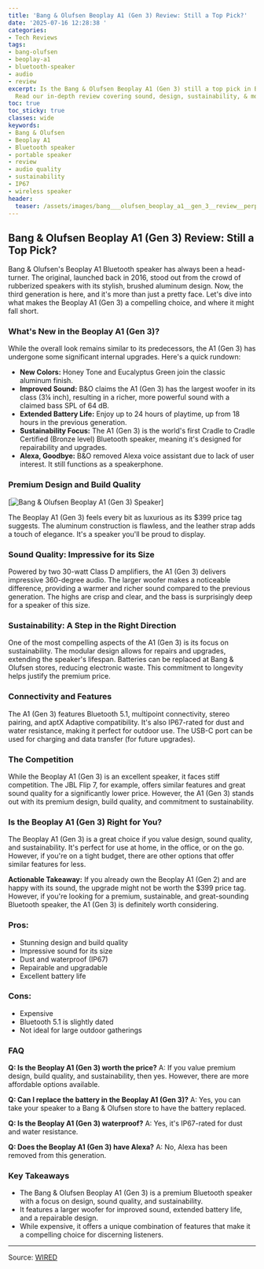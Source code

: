 ```yaml
---
title: 'Bang & Olufsen Beoplay A1 (Gen 3) Review: Still a Top Pick?'
date: '2025-07-16 12:28:38 '
categories:
- Tech Reviews
tags:
- bang-olufsen
- beoplay-a1
- bluetooth-speaker
- audio
- review
excerpt: Is the Bang & Olufsen Beoplay A1 (Gen 3) still a top pick in Bluetooth speakers?
  Read our in-depth review covering sound, design, sustainability, & more!
toc: true
toc_sticky: true
classes: wide
keywords:
- Bang & Olufsen
- Beoplay A1
- Bluetooth speaker
- portable speaker
- review
- audio quality
- sustainability
- IP67
- wireless speaker
header:
  teaser: /assets/images/bang___olufsen_beoplay_a1__gen_3__review__perpetua_20250716122838.png
---
```


## Bang & Olufsen Beoplay A1 (Gen 3) Review: Still a Top Pick?

Bang & Olufsen's Beoplay A1 Bluetooth speaker has always been a head-turner. The original, launched back in 2016, stood out from the crowd of rubberized speakers with its stylish, brushed aluminum design. Now, the third generation is here, and it's more than just a pretty face. Let's dive into what makes the Beoplay A1 (Gen 3) a compelling choice, and where it might fall short.

### What's New in the Beoplay A1 (Gen 3)?

While the overall look remains similar to its predecessors, the A1 (Gen 3) has undergone some significant internal upgrades. Here's a quick rundown:

*   **New Colors:** Honey Tone and Eucalyptus Green join the classic aluminum finish.
*   **Improved Sound:** B&O claims the A1 (Gen 3) has the largest woofer in its class (3¼ inch), resulting in a richer, more powerful sound with a claimed bass SPL of 64 dB.
*   **Extended Battery Life:** Enjoy up to 24 hours of playtime, up from 18 hours in the previous generation.
*   **Sustainability Focus:** The A1 (Gen 3) is the world's first Cradle to Cradle Certified (Bronze level) Bluetooth speaker, meaning it's designed for repairability and upgrades.
*   **Alexa, Goodbye:** B&O removed Alexa voice assistant due to lack of user interest. It still functions as a speakerphone.

### Premium Design and Build Quality


[![Bang & Olufsen Beoplay A1 (Gen 3) Speaker](https://media.wired.com/photos/687743ec4683aa7228826711/master/pass/Review-%20Bang%20&%20Olufsen%20Beoplay%20A1%20Speaker.png)]

The Beoplay A1 (Gen 3) feels every bit as luxurious as its $399 price tag suggests. The aluminum construction is flawless, and the leather strap adds a touch of elegance. It's a speaker you'll be proud to display.

### Sound Quality: Impressive for its Size

Powered by two 30-watt Class D amplifiers, the A1 (Gen 3) delivers impressive 360-degree audio. The larger woofer makes a noticeable difference, providing a warmer and richer sound compared to the previous generation. The highs are crisp and clear, and the bass is surprisingly deep for a speaker of this size.

### Sustainability: A Step in the Right Direction

One of the most compelling aspects of the A1 (Gen 3) is its focus on sustainability. The modular design allows for repairs and upgrades, extending the speaker's lifespan. Batteries can be replaced at Bang & Olufsen stores, reducing electronic waste. This commitment to longevity helps justify the premium price.

### Connectivity and Features

The A1 (Gen 3) features Bluetooth 5.1, multipoint connectivity, stereo pairing, and aptX Adaptive compatibility. It's also IP67-rated for dust and water resistance, making it perfect for outdoor use. The USB-C port can be used for charging and data transfer (for future upgrades).

### The Competition

While the Beoplay A1 (Gen 3) is an excellent speaker, it faces stiff competition. The JBL Flip 7, for example, offers similar features and great sound quality for a significantly lower price. However, the A1 (Gen 3) stands out with its premium design, build quality, and commitment to sustainability.

### Is the Beoplay A1 (Gen 3) Right for You?

The Beoplay A1 (Gen 3) is a great choice if you value design, sound quality, and sustainability. It's perfect for use at home, in the office, or on the go. However, if you're on a tight budget, there are other options that offer similar features for less.

**Actionable Takeaway:** If you already own the Beoplay A1 (Gen 2) and are happy with its sound, the upgrade might not be worth the $399 price tag. However, if you're looking for a premium, sustainable, and great-sounding Bluetooth speaker, the A1 (Gen 3) is definitely worth considering.

### Pros:

*   Stunning design and build quality
*   Impressive sound for its size
*   Dust and waterproof (IP67)
*   Repairable and upgradable
*   Excellent battery life

### Cons:

*   Expensive
*   Bluetooth 5.1 is slightly dated
*   Not ideal for large outdoor gatherings

### FAQ

**Q: Is the Beoplay A1 (Gen 3) worth the price?**
A: If you value premium design, build quality, and sustainability, then yes. However, there are more affordable options available.

**Q: Can I replace the battery in the Beoplay A1 (Gen 3)?**
A: Yes, you can take your speaker to a Bang & Olufsen store to have the battery replaced.

**Q: Is the Beoplay A1 (Gen 3) waterproof?**
A: Yes, it's IP67-rated for dust and water resistance.

**Q: Does the Beoplay A1 (Gen 3) have Alexa?**
A: No, Alexa has been removed from this generation.

### Key Takeaways

*   The Bang & Olufsen Beoplay A1 (Gen 3) is a premium Bluetooth speaker with a focus on design, sound quality, and sustainability.
*   It features a larger woofer for improved sound, extended battery life, and a repairable design.
*   While expensive, it offers a unique combination of features that make it a compelling choice for discerning listeners.

---

Source: [WIRED](https://www.wired.com/review/bang-and-olufsen-beosound-a1/)